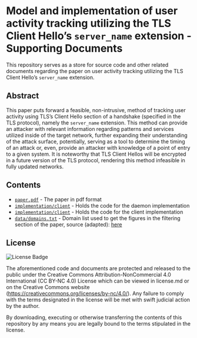 # Model and implementation of user activity tracking utilizing the TLS Client Hello’s `server_name` extension - Supporting Documents

This repository serves as a store for source code and other related documents regarding the paper on user activity tracking utilizing the TLS Client Hello’s `server_name` extension.

## Abstract
This paper puts forward a feasible,  non-intrusive,  method of tracking  user  activity  using  TLS’s  Client  Hello  section  of  a handshake  (specified  in  the  TLS  protocol), namely  the `server_name` extension. This method can provide an attacker with relevant information regarding patterns and services utilized inside of the target network,  further  expanding  their  understanding  of  the  attack surface, potentially, serving as a tool to determine the timing of an attack or, even, provide an attacker with knowledge of a point of entry to a given system. It is noteworthy that TLS Client Hellos will be encrypted in a future version of the TLS protocol, rendering this method infeasible in fully updated networks.

## Contents

* [`paper.pdf`](/paper.pdf) - The paper in pdf format
* [`implementation/client`](/implementation/client) - Holds the code for the daemon implementation 
* [`implementation/client`](/implementation/client) - Holds the code for the client implementation 
* [`data/domains.txt`](/data/domains.txt) - Domain list used to get the figures in the filtering section of the paper, source (adapted): [here](https://github.com/vysecurity/DomainFrontingLists/blob/master/CloudFront-total.txt)


## License 

![License Badge](https://mirrors.creativecommons.org/presskit/buttons/80x15/svg/by-nc.svg)

The aforementioned code and documents are protected and released to the public under the Creative Commons Attribution-NonCommercial 4.0 International (CC BY-NC 4.0) License which can be viewed in license.md or on the Creative Commons website (https://creativecommons.org/licenses/by-nc/4.0/). Any failure to comply with the terms designated in the license will be met with swift judicial action by the author.

By downloading, executing or otherwise transferring the contents of this repository by any means you are legally bound to the terms stipulated in the license.